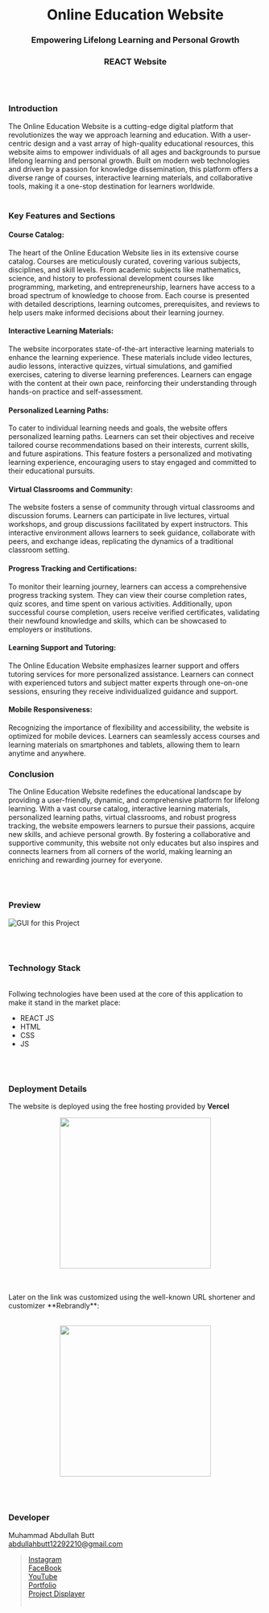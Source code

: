 <h1 align="center">
  Online Education Website
</h1>

<h3 align="center">
  Empowering Lifelong Learning and Personal Growth
</h3>


<h3 align="center">
  REACT Website 
</h3>


<br><br>

<p align="justify">
<h3>Introduction</h3>
The Online Education Website is a cutting-edge digital platform that revolutionizes the way we approach learning and education. With a user-centric design and a vast array of high-quality educational resources, this website aims to empower individuals of all ages and backgrounds to pursue lifelong learning and personal growth. Built on modern web technologies and driven by a passion for knowledge dissemination, this platform offers a diverse range of courses, interactive learning materials, and collaborative tools, making it a one-stop destination for learners worldwide.
<br><br>
<h3>Key Features and Sections</h3>
<h4>Course Catalog:</h4>
The heart of the Online Education Website lies in its extensive course catalog. Courses are meticulously curated, covering various subjects, disciplines, and skill levels. From academic subjects like mathematics, science, and history to professional development courses like programming, marketing, and entrepreneurship, learners have access to a broad spectrum of knowledge to choose from. Each course is presented with detailed descriptions, learning outcomes, prerequisites, and reviews to help users make informed decisions about their learning journey.
<h4>Interactive Learning Materials:</h4>
The website incorporates state-of-the-art interactive learning materials to enhance the learning experience. These materials include video lectures, audio lessons, interactive quizzes, virtual simulations, and gamified exercises, catering to diverse learning preferences. Learners can engage with the content at their own pace, reinforcing their understanding through hands-on practice and self-assessment.
<h4>Personalized Learning Paths:</h4>
To cater to individual learning needs and goals, the website offers personalized learning paths. Learners can set their objectives and receive tailored course recommendations based on their interests, current skills, and future aspirations. This feature fosters a personalized and motivating learning experience, encouraging users to stay engaged and committed to their educational pursuits.
<h4>Virtual Classrooms and Community:</h4>
The website fosters a sense of community through virtual classrooms and discussion forums. Learners can participate in live lectures, virtual workshops, and group discussions facilitated by expert instructors. This interactive environment allows learners to seek guidance, collaborate with peers, and exchange ideas, replicating the dynamics of a traditional classroom setting.
<h4>Progress Tracking and Certifications:</h4>
To monitor their learning journey, learners can access a comprehensive progress tracking system. They can view their course completion rates, quiz scores, and time spent on various activities. Additionally, upon successful course completion, users receive verified certificates, validating their newfound knowledge and skills, which can be showcased to employers or institutions.
<h4>Learning Support and Tutoring:</h4>
The Online Education Website emphasizes learner support and offers tutoring services for more personalized assistance. Learners can connect with experienced tutors and subject matter experts through one-on-one sessions, ensuring they receive individualized guidance and support.
<h4>Mobile Responsiveness:</h4>
Recognizing the importance of flexibility and accessibility, the website is optimized for mobile devices. Learners can seamlessly access courses and learning materials on smartphones and tablets, allowing them to learn anytime and anywhere.

<h3>Conclusion</h3>
The Online Education Website redefines the educational landscape by providing a user-friendly, dynamic, and comprehensive platform for lifelong learning. With a vast course catalog, interactive learning materials, personalized learning paths, virtual classrooms, and robust progress tracking, the website empowers learners to pursue their passions, acquire new skills, and achieve personal growth. By fostering a collaborative and supportive community, this website not only educates but also inspires and connects learners from all corners of the world, making learning an enriching and rewarding journey for everyone.
</p>


<br><br>
<!-- ................................................................................................................................. --



### Demo
<p align="justify">
  The Demo of this working project can be found on <br>
  <a href="></a>
</p>


<br><br>
<!-- ................................................................................................................................. -->




### Preview
![GUI for this Project](path)


<br><br>
<!-- ................................................................................................................................. -->




### Technology Stack
<br>
Follwing technologies have been used at the core of this application to make it stand in the market place:

- REACT JS
- HTML
- CSS
- JS


<br><br>
<!-- ................................................................................................................................. -->


### Deployment Details

The website is deployed using the free hosting provided by **Vercel**
<p align = "center">
  <img src = "https://branditechture.agency/brand-logos/wp-content/uploads/wpdm-cache/Vercel-900x0.png" width = "300">
</p>
<br><br>
Later on the link was customized using the well-known URL shortener and customizer **Rebrandly**:<br><br>
<p align = "center">
  <img src = "https://www.rebrandly.com/images/URL-Shortener.fileextension.svg" width = "300">
</p>


<br><br>
<!-- ................................................................................................................................. -->


### Developer

Muhammad Abdullah Butt <br>
abdullahbutt12292210@gmail.com <br>
> [Instagram](https://www.instagram.com/abdullah.butt.22/)<br>
> [FaceBook](https://www.facebook.com/profile.php?id=100076291614529)<br>
> [YouTube](https://www.youtube.com/channel/UCnuOFQyMywg-KuoN-lmav1Q)<br>
> [Portfolio](https://rebrand.ly/MuhammadAbdullahButt_MABCORP)<br>
> [Project Displayer]( https://rebrand.ly/ProjectDisplayer_MABCORP)
<br><br>
<!-- ................................................................................................................................. -->






